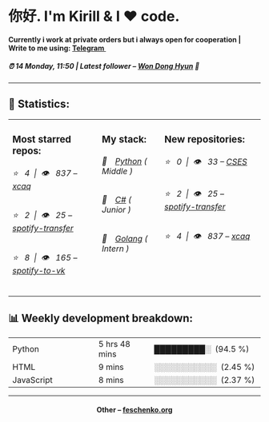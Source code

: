 
<h1>你好. I'm Kirill & I ❤️ code.</h1>
<h4>Currently i work at private orders but i always open for cooperation | Write to me using: <a href="https://t.me/xxcaq">Telegram <img src="https://camo.githubusercontent.com/5c1975da7d9ab735ceb71c57b6c7e48ff3e08ca4/68747470733a2f2f6564656e742e6769746875622e696f2f537570657254696e7949636f6e732f696d616765732f7376672f74656c656772616d2e737667" width="10"></a></h4>
<h5>⏰ 14 Monday, 11:50 | Latest follower – <a href="https://github.com/wonAdam/" target="_blank">Won Dong Hyun</a> 👋</h5>
<hr>
<h2>📝 Statistics: </h2>
<table>
  <tr>
    <td valign="top">
      <h3>Most starred repos: </h3>
            <h6>⭐️&nbsp;&nbsp;&nbsp;4&nbsp;&nbsp;|&nbsp;&nbsp;👁&nbsp;&nbsp;&nbsp;837 – <a href='https://github.com/xcaq/xcaq'>xcaq</a></h6> 
      <h6>⭐️&nbsp;&nbsp;&nbsp;2&nbsp;&nbsp;|&nbsp;&nbsp;👁&nbsp;&nbsp;&nbsp;25 – <a href='https://github.com/xcaq/spotify-transfer'>spotify-transfer</a></h6> 
      <h6>⭐️&nbsp;&nbsp;&nbsp;8&nbsp;&nbsp;|&nbsp;&nbsp;👁&nbsp;&nbsp;&nbsp;165 – <a href='https://github.com/xcaq/spotify-to-vk'>spotify-to-vk</a></h6> 
    </td>
    <td valign="top">
      <h3>My stack: </h3>
      <h6>📒&emsp;<a href="https://github.com/xcaq?tab=repositories&q=&type=&language=python">Python</a> ( Middle )</h6>
      <h6>📗&emsp;<a href="https://github.com/xcaq?tab=repositories&q=&type=&language=c%23">C#</a> ( Junior )</h6>
      <h6>📘&emsp;<a href="https://github.com/xcaq?tab=repositories&q=&type=&language=golang">Golang</a> ( Intern )</h6>
      </td>
     <td valign="top">
      <h3>New repositories: </h3>
           <h6>⭐️&nbsp;&nbsp;&nbsp;0&nbsp;&nbsp;|&nbsp;&nbsp;👁&nbsp;&nbsp;&nbsp;33 – <a href='https://github.com/xcaq/CSES'>CSES</a></h6> 
      <h6>⭐️&nbsp;&nbsp;&nbsp;2&nbsp;&nbsp;|&nbsp;&nbsp;👁&nbsp;&nbsp;&nbsp;25 – <a href='https://github.com/xcaq/spotify-transfer'>spotify-transfer</a></h6> 
      <h6>⭐️&nbsp;&nbsp;&nbsp;4&nbsp;&nbsp;|&nbsp;&nbsp;👁&nbsp;&nbsp;&nbsp;837 – <a href='https://github.com/xcaq/xcaq'>xcaq</a></h6> 
        </td>
  </tr>
</table>
<h2>📊 Weekly development breakdown: </h2>
<table>
                <tr>
                    <td width=215px;>
                        Python
                    </td>
                    <td>
                        5 hrs 48 mins
                    </td>
                    <td>
                        █████████░&nbsp;&nbsp;(94.5 %)
                    </td>
                </tr>
                <tr>
                    <td width=220px;>
                        HTML
                    </td>
                    <td width=145px;>
                        9 mins
                    </td>
                    <td width=230px;>
                        ░░░░░░░░░░░&nbsp;&nbsp;(2.45 %)
                    </td>
                </tr>
                <tr>
                    <td width=220px;>
                        JavaScript
                    </td>
                    <td width=145px;>
                        8 mins
                    </td>
                    <td width=230px;>
                        ░░░░░░░░░░░&nbsp;&nbsp;(2.37 %)
                    </td>
                </tr></table>
<hr>
<h4 align="center">Other – <a href='https://feschenko.org' target="_blank">feschenko.org</a><h4>
    
